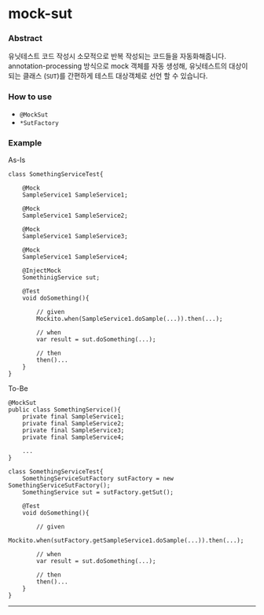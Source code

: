 # mock-sut

### Abstract
유닛테스트 코드 작성시 소모적으로 반복 작성되는 코드들을 자동화해줍니다.  
annotation-processing 방식으로 mock 객체를 자동 생성해, 유닛테스트의 대상이 되는 클래스 (`SUT`)를 간편하게 테스트 대상객체로 선언 할 수 있습니다.

### How to use

- `@MockSut`
- `*SutFactory`
### Example
As-Is

```
class SomethingServiceTest{

    @Mock
    SampleService1 SampleService1;

    @Mock
    SampleService1 SampleService2;

    @Mock
    SampleService1 SampleService3;

    @Mock
    SampleService1 SampleService4;

    @InjectMock
    SomethinigService sut;

    @Test
    void doSomething(){

        // given
        Mockito.when(SampleService1.doSample(...)).then(...);

        // when
        var result = sut.doSomething(...);

        // then
        then()...
    }
}
```


To-Be
```
@MockSut
public class SomethingService(){
    private final SampleService1;
    private final SampleService2;
    private final SampleService3;
    private final SampleService4;

    ...
}
```
```
class SomethingServiceTest{
    SomethingServiceSutFactory sutFactory = new SomethingServiceSutFactory();
    SomethingService sut = sutFactory.getSut();

    @Test
    void doSomething(){

        // given
        Mockito.when(sutFactory.getSampleService1.doSample(...)).then(...);

        // when
        var result = sut.doSomething(...);

        // then
        then()...
    }
}
```

---


